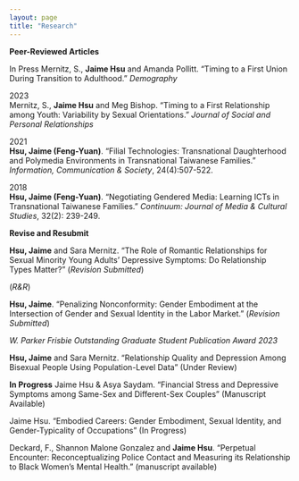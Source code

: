 ```yaml
---
layout: page
title: "Research"
---
```


**Peer-Reviewed Articles**

In Press
Mernitz, S., **Jaime Hsu** and Amanda Pollitt. “Timing to a First Union During Transition to Adulthood.” *Demography*

2023  
Mernitz, S., **Jaime Hsu** and Meg Bishop. “Timing to a First Relationship among Youth: Variability by Sexual Orientations.” *Journal of Social and Personal Relationships*

2021  
**Hsu, Jaime (Feng-Yuan)**. “Filial Technologies: Transnational Daughterhood and Polymedia Environments in Transnational Taiwanese Families.” *Information, Communication & Society*, 24(4):507-522. 

2018  
**Hsu, Jaime (Feng-Yuan)**. “Negotiating Gendered Media: Learning ICTs in Transnational Taiwanese Families.” *Continuum: Journal of Media & Cultural Studies*, 32(2): 239-249. 

**Revise and Resubmit**

**Hsu, Jaime** and Sara Mernitz. “The Role of Romantic Relationships for Sexual Minority Young Adults’ Depressive Symptoms: Do Relationship Types Matter?” (*Revision Submitted*)

(*R&R*)

**Hsu, Jaime**. “Penalizing Nonconformity: Gender Embodiment at the Intersection of Gender and Sexual Identity in the Labor Market.” (*Revision Submitted*)

*W. Parker Frisbie Outstanding Graduate Student Publication Award 2023*

**Hsu, Jaime** and Sara Mernitz. “Relationship Quality and Depression Among Bisexual People Using Population-Level Data” (Under Review)


**In Progress**
Jaime Hsu & Asya Saydam. “Financial Stress and Depressive Symptoms among Same-Sex and Different-Sex Couples” (Manuscript Available)

Jaime Hsu. “Embodied Careers: Gender Embodiment, Sexual Identity, and Gender-Typicality of Occupations” (In Progress)

Deckard, F., Shannon Malone Gonzalez and **Jaime Hsu**. “Perpetual Encounter: Reconceptualizing Police Contact and Measuring its Relationship to Black Women’s Mental Health.” (manuscript available)


